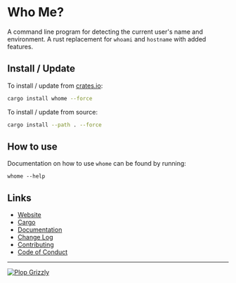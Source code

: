# Who Me?
A command line program for detecting the current user's name and environment.  A rust replacement for `whoami` and `hostname` with added features.

## Install / Update
To install / update from [crates.io](https://crates.io/crates/whome):
```bash
cargo install whome --force
```

To install / update from source:
```bash
cargo install --path . --force
```

## How to use
Documentation on how to use `whome` can be found by running:
```
whome --help
```

## Links
* [Website](https://free.plopgrizzly.com/whome)
* [Cargo](https://crates.io/crates/whome)
* [Documentation](https://free.plopgrizzly.com/whome)
* [Change Log](https://free.plopgrizzly.com/whome/changelog)
* [Contributing](https://plopgrizzly.com/contributing)
* [Code of Conduct](https://free.plopgrizzly.com/whome/codeofconduct)

---

[![Plop Grizzly](https://plopgrizzly.com/images/logo-bar.png)](https://plopgrizzly.com)
